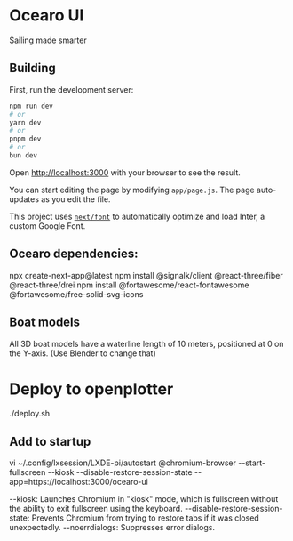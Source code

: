# Ocearo UI

Sailing made smarter

## Building

First, run the development server:

```bash
npm run dev
# or
yarn dev
# or
pnpm dev
# or
bun dev
```

Open [http://localhost:3000](http://localhost:3000) with your browser to see the result.

You can start editing the page by modifying `app/page.js`. The page auto-updates as you edit the file.

This project uses [`next/font`](https://nextjs.org/docs/basic-features/font-optimization) to automatically optimize and load Inter, a custom Google Font.

## Ocearo dependencies:

npx create-next-app@latest
 npm install @signalk/client @react-three/fiber @react-three/drei
 npm install @fortawesome/react-fontawesome @fortawesome/free-solid-svg-icons

 
##  Boat models

All 3D boat models have a waterline length of 10 meters, positioned at 0 on the Y-axis. (Use Blender to change that)

 
# Deploy to openplotter
./deploy.sh

## Add to startup
vi  ~/.config/lxsession/LXDE-pi/autostart
@chromium-browser --start-fullscreen  --kiosk --disable-restore-session-state --app=https://localhost:3000/ocearo-ui

--kiosk: Launches Chromium in "kiosk" mode, which is fullscreen without the ability to exit fullscreen using the keyboard.
--disable-restore-session-state: Prevents Chromium from trying to restore tabs if it was closed unexpectedly.
--noerrdialogs: Suppresses error dialogs.

 
